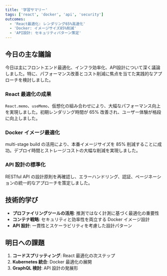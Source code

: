 ```yaml
---
title: '学習サマリー'
tags: ['react', 'docker', 'api', 'security']
outcomes:
  - 'React最適化: レンダリング65%高速化'
  - 'Docker: イメージサイズ85%削減'
  - 'API設計: セキュリティパターン策定'
---
```


## 今日の主な議論

今日は主にフロントエンド最適化、インフラ効率化、API設計について深く議論しました。特に、パフォーマンス改善とコスト削減に焦点を当てた実践的なアプローチを検討しました。

### React 最適化の成果

`React.memo`、`useMemo`、仮想化の組み合わせにより、大幅なパフォーマンス向上を実現しました。初期レンダリング時間が 65% 改善され、ユーザー体験が格段に向上しました。

### Docker イメージ最適化

multi-stage build の活用により、本番イメージサイズを 85% 削減することに成功。デプロイ時間とストレージコストの大幅な削減を実現しました。

### API 設計の標準化

RESTful API の設計原則を再確認し、エラーハンドリング、認証、ページネーションの統一的なアプローチを策定しました。

## 技術的学び

- **プロファイリングツールの活用**: 推測ではなく計測に基づく最適化の重要性
- **コンテナ戦略**: セキュリティと効率性を両立する Docker イメージ設計
- **API 設計**: 一貫性とスケーラビリティを考慮した設計パターン

## 明日への課題

1. **コードスプリッティング**: React 最適化の次ステップ
2. **Kubernetes 統合**: Docker 最適化の展開
3. **GraphQL 検討**: API 設計の発展形

